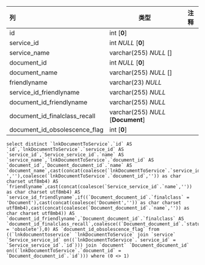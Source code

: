 | 列                            | 类型                               | 注释 |
| :---------------------------- | ---------------------------------- | ---- |
| id                            | int [**0**]                        |      |
| service_id                    | int *NULL* [**0**]                 |      |
| service_name                  | varchar(255) *NULL* []             |      |
| document_id                   | int *NULL* [**0**]                 |      |
| document_name                 | varchar(255) *NULL* []             |      |
| friendlyname                  | varchar(23) *NULL*                 |      |
| service_id_friendlyname       | varchar(255) *NULL*                |      |
| document_id_friendlyname      | varchar(255) *NULL*                |      |
| document_id_finalclass_recall | varchar(255) *NULL* [**Document**] |      |
| document_id_obsolescence_flag | int [**0**]                        |      |

```
select distinct `lnkDocumentToService`.`id` AS `id`,`lnkDocumentToService`.`service_id` AS `service_id`,`Service_service_id`.`name` AS `service_name`,`lnkDocumentToService`.`document_id` AS `document_id`,`Document_document_id`.`name` AS `document_name`,cast(concat(coalesce(`lnkDocumentToService`.`service_id`,''),coalesce(' ',''),coalesce(`lnkDocumentToService`.`document_id`,'')) as char charset utf8mb4) AS `friendlyname`,cast(concat(coalesce(`Service_service_id`.`name`,'')) as char charset utf8mb4) AS `service_id_friendlyname`,if((`Document_document_id`.`finalclass` = 'Document'),cast(concat(coalesce('Document','')) as char charset utf8mb4),cast(concat(coalesce(`Document_document_id`.`name`,'')) as char charset utf8mb4)) AS `document_id_friendlyname`,`Document_document_id`.`finalclass` AS `document_id_finalclass_recall`,coalesce((`Document_document_id`.`status` = 'obsolete'),0) AS `document_id_obsolescence_flag` from ((`lnkdocumenttoservice` `lnkDocumentToService` join `service` `Service_service_id` on((`lnkDocumentToService`.`service_id` = `Service_service_id`.`id`))) join `document` `Document_document_id` on((`lnkDocumentToService`.`document_id` = `Document_document_id`.`id`))) where (0 <> 1)
```

